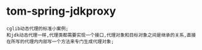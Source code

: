 # tom-spring-jdkproxy
	cglib动态代理的标准小案例;
	和jdk动态代理一样,代理类都需要实现一个接口,代理对象和目标对象之间是继承的关系,直接在所写的代理内内部写一个方法来专门生成代理对象;
